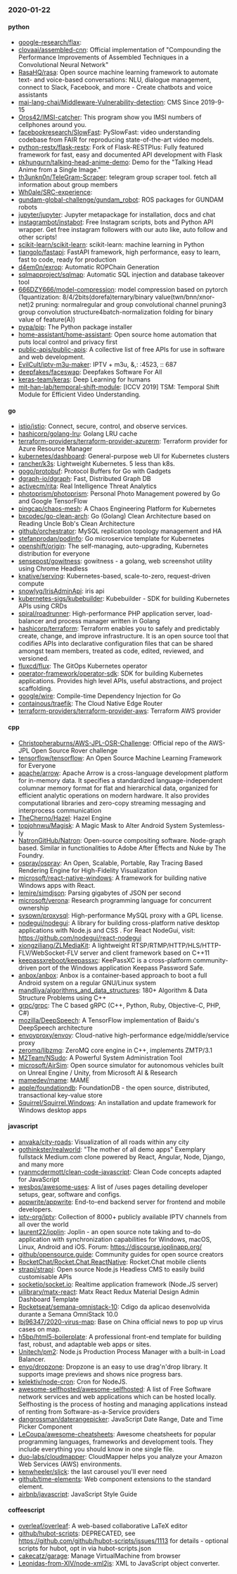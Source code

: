 ### 2020-01-22

#### python
* [google-research/flax](https://github.com/google-research/flax): 
* [clovaai/assembled-cnn](https://github.com/clovaai/assembled-cnn): Official implementation of "Compounding the Performance Improvements of Assembled Techniques in a Convolutional Neural Network"
* [RasaHQ/rasa](https://github.com/RasaHQ/rasa):  Open source machine learning framework to automate text- and voice-based conversations: NLU, dialogue management, connect to Slack, Facebook, and more - Create chatbots and voice assistants
* [mai-lang-chai/Middleware-Vulnerability-detection](https://github.com/mai-lang-chai/Middleware-Vulnerability-detection): CMS Since 2019-9-15
* [Oros42/IMSI-catcher](https://github.com/Oros42/IMSI-catcher): This program show you IMSI numbers of cellphones around you.
* [facebookresearch/SlowFast](https://github.com/facebookresearch/SlowFast): PySlowFast: video understanding codebase from FAIR for reproducing state-of-the-art video models.
* [python-restx/flask-restx](https://github.com/python-restx/flask-restx): Fork of Flask-RESTPlus: Fully featured framework for fast, easy and documented API development with Flask
* [pkhungurn/talking-head-anime-demo](https://github.com/pkhungurn/talking-head-anime-demo): Demo for the "Talking Head Anime from a Single Image."
* [th3unkn0n/TeleGram-Scraper](https://github.com/th3unkn0n/TeleGram-Scraper): telegram group scraper tool. fetch all information about group members
* [Wh0ale/SRC-experience](https://github.com/Wh0ale/SRC-experience): 
* [gundam-global-challenge/gundam_robot](https://github.com/gundam-global-challenge/gundam_robot): ROS packages for GUNDAM robots
* [jupyter/jupyter](https://github.com/jupyter/jupyter): Jupyter metapackage for installation, docs and chat
* [instagrambot/instabot](https://github.com/instagrambot/instabot):  Free Instagram scripts, bots and Python API wrapper. Get free instagram followers with our auto like, auto follow and other scripts!
* [scikit-learn/scikit-learn](https://github.com/scikit-learn/scikit-learn): scikit-learn: machine learning in Python
* [tiangolo/fastapi](https://github.com/tiangolo/fastapi): FastAPI framework, high performance, easy to learn, fast to code, ready for production
* [d4em0n/exrop](https://github.com/d4em0n/exrop): Automatic ROPChain Generation
* [sqlmapproject/sqlmap](https://github.com/sqlmapproject/sqlmap): Automatic SQL injection and database takeover tool
* [666DZY666/model-compression](https://github.com/666DZY666/model-compression): model compression based on pytorch (1quantization: 8/4/2bits(dorefa)ternary/binary value(twn/bnn/xnor-net)2 pruning: normalregular and group convolutional channel pruning3 group convolution structure4batch-normalization folding for binary value of feature(A))
* [pypa/pip](https://github.com/pypa/pip): The Python package installer
* [home-assistant/home-assistant](https://github.com/home-assistant/home-assistant):  Open source home automation that puts local control and privacy first
* [public-apis/public-apis](https://github.com/public-apis/public-apis): A collective list of free APIs for use in software and web development.
* [EvilCult/iptv-m3u-maker](https://github.com/EvilCult/iptv-m3u-maker): IPTV + m3u, &,: :4523, :: 687
* [deepfakes/faceswap](https://github.com/deepfakes/faceswap): Deepfakes Software For All
* [keras-team/keras](https://github.com/keras-team/keras): Deep Learning for humans
* [mit-han-lab/temporal-shift-module](https://github.com/mit-han-lab/temporal-shift-module): [ICCV 2019] TSM: Temporal Shift Module for Efficient Video Understanding.

#### go
* [istio/istio](https://github.com/istio/istio): Connect, secure, control, and observe services.
* [hashicorp/golang-lru](https://github.com/hashicorp/golang-lru): Golang LRU cache
* [terraform-providers/terraform-provider-azurerm](https://github.com/terraform-providers/terraform-provider-azurerm): Terraform provider for Azure Resource Manager
* [kubernetes/dashboard](https://github.com/kubernetes/dashboard): General-purpose web UI for Kubernetes clusters
* [rancher/k3s](https://github.com/rancher/k3s): Lightweight Kubernetes. 5 less than k8s.
* [gogo/protobuf](https://github.com/gogo/protobuf): Protocol Buffers for Go with Gadgets
* [dgraph-io/dgraph](https://github.com/dgraph-io/dgraph): Fast, Distributed Graph DB
* [activecm/rita](https://github.com/activecm/rita): Real Intelligence Threat Analytics
* [photoprism/photoprism](https://github.com/photoprism/photoprism): Personal Photo Management powered by Go and Google TensorFlow
* [pingcap/chaos-mesh](https://github.com/pingcap/chaos-mesh): A Chaos Engineering Platform for Kubernetes
* [bxcodec/go-clean-arch](https://github.com/bxcodec/go-clean-arch): Go (Golang) Clean Architecture based on Reading Uncle Bob's Clean Architecture
* [github/orchestrator](https://github.com/github/orchestrator): MySQL replication topology management and HA
* [stefanprodan/podinfo](https://github.com/stefanprodan/podinfo): Go microservice template for Kubernetes
* [openshift/origin](https://github.com/openshift/origin): The self-managing, auto-upgrading, Kubernetes distribution for everyone
* [sensepost/gowitness](https://github.com/sensepost/gowitness):  gowitness - a golang, web screenshot utility using Chrome Headless
* [knative/serving](https://github.com/knative/serving): Kubernetes-based, scale-to-zero, request-driven compute
* [snowlyg/IrisAdminApi](https://github.com/snowlyg/IrisAdminApi): iris api
* [kubernetes-sigs/kubebuilder](https://github.com/kubernetes-sigs/kubebuilder): Kubebuilder - SDK for building Kubernetes APIs using CRDs
* [spiral/roadrunner](https://github.com/spiral/roadrunner): High-performance PHP application server, load-balancer and process manager written in Golang
* [hashicorp/terraform](https://github.com/hashicorp/terraform): Terraform enables you to safely and predictably create, change, and improve infrastructure. It is an open source tool that codifies APIs into declarative configuration files that can be shared amongst team members, treated as code, edited, reviewed, and versioned.
* [fluxcd/flux](https://github.com/fluxcd/flux): The GitOps Kubernetes operator
* [operator-framework/operator-sdk](https://github.com/operator-framework/operator-sdk): SDK for building Kubernetes applications. Provides high level APIs, useful abstractions, and project scaffolding.
* [google/wire](https://github.com/google/wire): Compile-time Dependency Injection for Go
* [containous/traefik](https://github.com/containous/traefik): The Cloud Native Edge Router
* [terraform-providers/terraform-provider-aws](https://github.com/terraform-providers/terraform-provider-aws): Terraform AWS provider

#### cpp
* [Christopheraburns/AWS-JPL-OSR-Challenge](https://github.com/Christopheraburns/AWS-JPL-OSR-Challenge): Official repo of the AWS-JPL Open Source Rover challenge
* [tensorflow/tensorflow](https://github.com/tensorflow/tensorflow): An Open Source Machine Learning Framework for Everyone
* [apache/arrow](https://github.com/apache/arrow): Apache Arrow is a cross-language development platform for in-memory data. It specifies a standardized language-independent columnar memory format for flat and hierarchical data, organized for efficient analytic operations on modern hardware. It also provides computational libraries and zero-copy streaming messaging and interprocess communication
* [TheCherno/Hazel](https://github.com/TheCherno/Hazel): Hazel Engine
* [topjohnwu/Magisk](https://github.com/topjohnwu/Magisk): A Magic Mask to Alter Android System Systemless-ly
* [NatronGitHub/Natron](https://github.com/NatronGitHub/Natron): Open-source compositing software. Node-graph based. Similar in functionalities to Adobe After Effects and Nuke by The Foundry.
* [ospray/ospray](https://github.com/ospray/ospray): An Open, Scalable, Portable, Ray Tracing Based Rendering Engine for High-Fidelity Visualization
* [microsoft/react-native-windows](https://github.com/microsoft/react-native-windows): A framework for building native Windows apps with React.
* [lemire/simdjson](https://github.com/lemire/simdjson): Parsing gigabytes of JSON per second
* [microsoft/verona](https://github.com/microsoft/verona): Research programming language for concurrent ownership
* [sysown/proxysql](https://github.com/sysown/proxysql): High-performance MySQL proxy with a GPL license.
* [nodegui/nodegui](https://github.com/nodegui/nodegui): A library for building cross-platform native desktop applications with Node.js and CSS . For React NodeGui, visit: https://github.com/nodegui/react-nodegui 
* [xiongziliang/ZLMediaKit](https://github.com/xiongziliang/ZLMediaKit): A lightweight RTSP/RTMP/HTTP/HLS/HTTP-FLV/WebSocket-FLV server and client framework based on C++11
* [keepassxreboot/keepassxc](https://github.com/keepassxreboot/keepassxc): KeePassXC is a cross-platform community-driven port of the Windows application Keepass Password Safe.
* [anbox/anbox](https://github.com/anbox/anbox): Anbox is a container-based approach to boot a full Android system on a regular GNU/Linux system
* [mandliya/algorithms_and_data_structures](https://github.com/mandliya/algorithms_and_data_structures): 180+ Algorithm & Data Structure Problems using C++
* [grpc/grpc](https://github.com/grpc/grpc): The C based gRPC (C++, Python, Ruby, Objective-C, PHP, C#)
* [mozilla/DeepSpeech](https://github.com/mozilla/DeepSpeech): A TensorFlow implementation of Baidu's DeepSpeech architecture
* [envoyproxy/envoy](https://github.com/envoyproxy/envoy): Cloud-native high-performance edge/middle/service proxy
* [zeromq/libzmq](https://github.com/zeromq/libzmq): ZeroMQ core engine in C++, implements ZMTP/3.1
* [M2Team/NSudo](https://github.com/M2Team/NSudo): A Powerful System Administration Tool
* [microsoft/AirSim](https://github.com/microsoft/AirSim): Open source simulator for autonomous vehicles built on Unreal Engine / Unity, from Microsoft AI & Research
* [mamedev/mame](https://github.com/mamedev/mame): MAME
* [apple/foundationdb](https://github.com/apple/foundationdb): FoundationDB - the open source, distributed, transactional key-value store
* [Squirrel/Squirrel.Windows](https://github.com/Squirrel/Squirrel.Windows): An installation and update framework for Windows desktop apps

#### javascript
* [anvaka/city-roads](https://github.com/anvaka/city-roads): Visualization of all roads within any city
* [gothinkster/realworld](https://github.com/gothinkster/realworld): "The mother of all demo apps"  Exemplary fullstack Medium.com clone powered by React, Angular, Node, Django, and many more 
* [ryanmcdermott/clean-code-javascript](https://github.com/ryanmcdermott/clean-code-javascript):  Clean Code concepts adapted for JavaScript
* [wesbos/awesome-uses](https://github.com/wesbos/awesome-uses): A list of /uses pages detailing developer setups, gear, software and configs.
* [appwrite/appwrite](https://github.com/appwrite/appwrite): End-to-end backend server for frontend and mobile developers. 
* [iptv-org/iptv](https://github.com/iptv-org/iptv): Collection of 8000+ publicly available IPTV channels from all over the world
* [laurent22/joplin](https://github.com/laurent22/joplin): Joplin - an open source note taking and to-do application with synchronization capabilities for Windows, macOS, Linux, Android and iOS. Forum: https://discourse.joplinapp.org/
* [github/opensource.guide](https://github.com/github/opensource.guide):  Community guides for open source creators
* [RocketChat/Rocket.Chat.ReactNative](https://github.com/RocketChat/Rocket.Chat.ReactNative): Rocket.Chat mobile clients
* [strapi/strapi](https://github.com/strapi/strapi):  Open source Node.js Headless CMS to easily build customisable APIs
* [socketio/socket.io](https://github.com/socketio/socket.io): Realtime application framework (Node.JS server)
* [uilibrary/matx-react](https://github.com/uilibrary/matx-react): Matx React Redux Material Design Admin Dashboard Template
* [Rocketseat/semana-omnistack-10](https://github.com/Rocketseat/semana-omnistack-10): Cdigo da aplicao desenvolvida durante a Semana OmniStack 10.0 
* [lbj96347/2020-virus-map](https://github.com/lbj96347/2020-virus-map): Base on China official news to pop up virus cases on map. 
* [h5bp/html5-boilerplate](https://github.com/h5bp/html5-boilerplate): A professional front-end template for building fast, robust, and adaptable web apps or sites.
* [Unitech/pm2](https://github.com/Unitech/pm2): Node.js Production Process Manager with a built-in Load Balancer.
* [enyo/dropzone](https://github.com/enyo/dropzone): Dropzone is an easy to use drag'n'drop library. It supports image previews and shows nice progress bars.
* [kelektiv/node-cron](https://github.com/kelektiv/node-cron): Cron for NodeJS.
* [awesome-selfhosted/awesome-selfhosted](https://github.com/awesome-selfhosted/awesome-selfhosted): A list of Free Software network services and web applications which can be hosted locally. Selfhosting is the process of hosting and managing applications instead of renting from Software-as-a-Service providers
* [dangrossman/daterangepicker](https://github.com/dangrossman/daterangepicker): JavaScript Date Range, Date and Time Picker Component
* [LeCoupa/awesome-cheatsheets](https://github.com/LeCoupa/awesome-cheatsheets):  Awesome cheatsheets for popular programming languages, frameworks and development tools. They include everything you should know in one single file.
* [duo-labs/cloudmapper](https://github.com/duo-labs/cloudmapper): CloudMapper helps you analyze your Amazon Web Services (AWS) environments.
* [kenwheeler/slick](https://github.com/kenwheeler/slick): the last carousel you'll ever need
* [github/time-elements](https://github.com/github/time-elements): Web component extensions to the standard <time> element.
* [airbnb/javascript](https://github.com/airbnb/javascript): JavaScript Style Guide

#### coffeescript
* [overleaf/overleaf](https://github.com/overleaf/overleaf): A web-based collaborative LaTeX editor
* [github/hubot-scripts](https://github.com/github/hubot-scripts): DEPRECATED, see https://github.com/github/hubot-scripts/issues/1113 for details - optional scripts for hubot, opt in via hubot-scripts.json
* [cakecatz/garage](https://github.com/cakecatz/garage): Manage VirtualMachine from browser
* [Leonidas-from-XIV/node-xml2js](https://github.com/Leonidas-from-XIV/node-xml2js): XML to JavaScript object converter.
